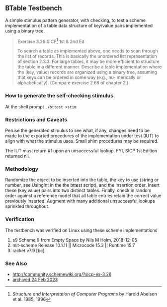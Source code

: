 
## BTable Testbench

A simple stimulus pattern generator, with checking, to test a scheme
implementation of a table data structure of key/value pairs implemented
using a binary tree.

> Exercise 3.26 SICP[^1] 1st & 2nd Ed
>
> To search a table as implemented above, one needs to scan through the list of
> records.  This is basically the unordered list representation of section 2.3.3.  For
> large tables, it may be more efficient to structure the table in a different manner.
> Describe a table implementation where the (key, value) records are organized
> using a binary tree, assuming that keys can be ordered in some way (e.g., nu-
> merically or alphabetically).  (Compare exercise 2.66 of chapter 2.)

### How to generate the self-checking stimulus

At the shell prompt ```./bttest >stim```

### Restrictions and Caveats
Peruse the generated stimulus to see what, if any, changes need to be made
to the exported procedures of the implementation under test (IUT) to align
with what the stimulus uses.  Small shim procedures may be required.

The IUT must return #f upon an unsuccessful lookup.  FYI, SICP 1st
Edition returned nil.

### Methodology
Randomize the object to be inserted into the table, the key to use
(string or number, see UsingInt in the the bttest script), and the
insertion order.  Insert these (key,value) pairs into two distinct tables.
Finally, check in random order against a reference model that all table
entries retain the correct value previously inserted.  Augment with many
additional unsuccessful lookups sprinkled throughout.

### Verification
The testbench was verified on Linux using these scheme implementations
1. s9 Scheme 9 from Empty Space by Nils M Holm, 2018-12-05
2. mit-scheme  Release 10.1.11 || Microcode 15.3 || Runtime 15.7
3. racket v7.9 [bc]

### See Also
* http://community.schemewiki.org/?sicp-ex-3.26
* [archived 24 Feb 2023](https://web.archive.org/web/20230224014615/http://community.schemewiki.org/?sicp-ex-3.26)

[^1]: *Structure and Interpretation of Computer Programs* by Harold Abelson et al. 1985, 1996
